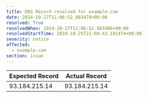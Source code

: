 ```yaml
---
title: DNS Record resolved for example.com
date: 2024-10-27T11:06:52.883478+00:00
resolved: True
resolvedWhen: 2024-10-27T11:06:52.883486+00:00
resolvedStartTime: 2024-10-25T21:09:43.191474+00:00
severity: notice
affected:
  - example.com
section: issue
---
```


| Expected Record  | Actual Record  |
|------------------|----------------|
| 93.184.215.14 | 93.184.215.14 |
